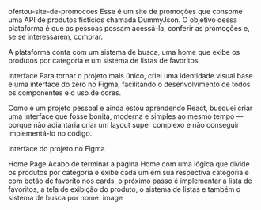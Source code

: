 ofertou-site-de-promocoes
Esse é um site de promoções que consome uma API de produtos fictícios chamada DummyJson. O objetivo dessa plataforma é que as pessoas possam acessá-la, conferir as promoções e, se se interessarem, comprar.

A plataforma conta com um sistema de busca, uma home que exibe os produtos por categoria e um sistema de listas de favoritos.

Interface
Para tornar o projeto mais único, criei uma identidade visual base e uma interface do zero no Figma, facilitando o desenvolvimento de todos os componentes e o uso de cores.

Como é um projeto pessoal e ainda estou aprendendo React, busquei criar uma interface que fosse bonita, moderna e simples ao mesmo tempo — porque não adiantaria criar um layout super complexo e não conseguir implementá-lo no código.

Interface do projeto no Figma

Home Page
Acabo de terminar a página Home com uma lógica que divide os produtos por categoria e exibe cada um em sua respectiva categoria e com botão de favorito nos cards, o próximo passo é implementar a lista de favoritos, a tela de exibição do produto, o sistema de listas e também o sistema de busca por nome. image